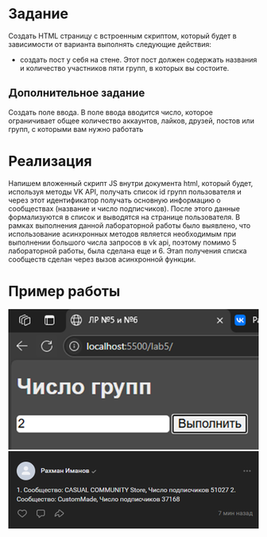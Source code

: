 # Задание
Создать HTML страницу с встроенным скриптом, который будет в зависимости от варианта выполнять следующие действия:

- создать пост у себя на стене. Этот пост должен содержать названия и количество участников пяти групп, в которых вы состоите.

## Дополнительное задание
Создать поле ввода. В поле ввода вводится число, которое ограничивает общее количество аккаунтов, лайков, друзей, постов или групп, с которыми вам нужно работать

# Реализация

Напишем вложенный скрипт JS внутри документа html, который будет, используя методы VK API, получать список id групп пользователя и через этот идентификатор получать основную информацию о сообществах (название и число подписчиков). После этого данные формализуются в список и выводятся на странице пользователя. В рамках выполнения данной лабораторной работы было выявлено, что использование асинхронных методов является необходимым при выполнении большого числа запросов в vk api, поэтому помимо 5 лабораторной работы, была сделана еще и 6. Этап получения списка сообществ сделан через вызов асинхронной функции. 

# Пример работы

![](./../images/lab5/image.png)
![](./../images/lab5/image(1).png)